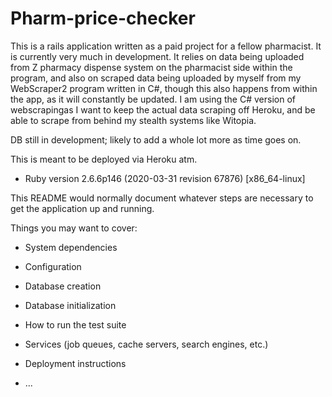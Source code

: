 # Pharm-price-checker

This is a rails application written as a paid project for a fellow pharmacist. It is currently very much in development.
It relies on data being uploaded from Z pharmacy dispense system on the pharmacist side within the program, and also 
on scraped data being uploaded by myself from my WebScraper2 program written in C#, though this also happens from within the app,
as it will constantly be updated. I am using the C# version of webscrapingas I want to keep the actual data scraping off Heroku, 
and be able to scrape from behind my stealth systems like Witopia.

DB still in development; likely to add a whole lot more as time goes on.

This is meant to be deployed via Heroku atm.

* Ruby version 2.6.6p146 (2020-03-31 revision 67876) [x86_64-linux]

This README would normally document whatever steps are necessary to get the
application up and running.

Things you may want to cover:

* System dependencies

* Configuration

* Database creation

* Database initialization

* How to run the test suite

* Services (job queues, cache servers, search engines, etc.)

* Deployment instructions

* ...

